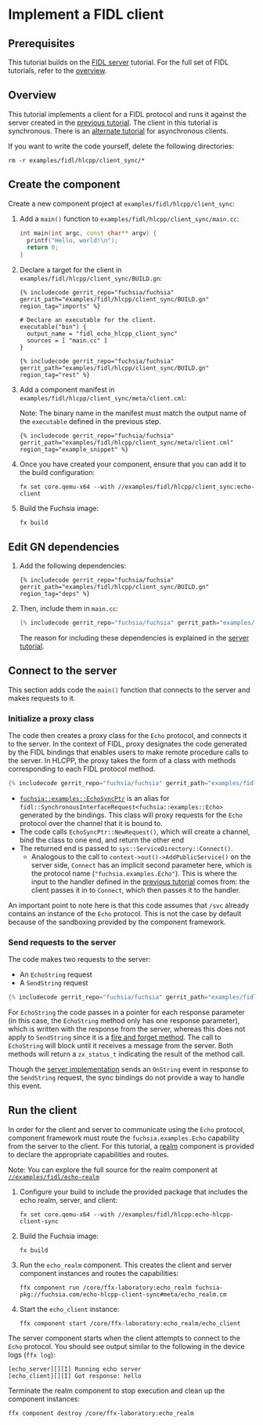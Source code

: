 # Implement a FIDL client

## Prerequisites

This tutorial builds on the [FIDL server][server-tut] tutorial. For the
full set of FIDL tutorials, refer to the [overview][overview].

## Overview

This tutorial implements a client for a FIDL protocol and runs it
against the server created in the [previous tutorial][server-tut]. The client in this
tutorial is synchronous. There is an [alternate tutorial][async-client] for
asynchronous clients.

If you want to write the code yourself, delete the following directories:

```posix-terminal
rm -r examples/fidl/hlcpp/client_sync/*
```

## Create the component

Create a new component project at `examples/fidl/hlcpp/client_sync`:

1. Add a `main()` function to `examples/fidl/hlcpp/client_sync/main.cc`:

   ```cpp
   int main(int argc, const char** argv) {
     printf("Hello, world!\n");
     return 0;
   }
   ```

1. Declare a target for the client in `examples/fidl/hlcpp/client_sync/BUILD.gn`:

   ```gn
   {% includecode gerrit_repo="fuchsia/fuchsia" gerrit_path="examples/fidl/hlcpp/client_sync/BUILD.gn" region_tag="imports" %}

   # Declare an executable for the client.
   executable("bin") {
     output_name = "fidl_echo_hlcpp_client_sync"
     sources = [ "main.cc" ]
   }

   {% includecode gerrit_repo="fuchsia/fuchsia" gerrit_path="examples/fidl/hlcpp/client_sync/BUILD.gn" region_tag="rest" %}
   ```

1. Add a component manifest in `examples/fidl/hlcpp/client_sync/meta/client.cml`:

   Note: The binary name in the manifest must match the output name of the
   `executable` defined in the previous step.

   ```json5
   {% includecode gerrit_repo="fuchsia/fuchsia" gerrit_path="examples/fidl/hlcpp/client_sync/meta/client.cml" region_tag="example_snippet" %}
   ```

1. Once you have created your component, ensure that you can add it to the
   build configuration:

   ```posix-terminal
   fx set core.qemu-x64 --with //examples/fidl/hlcpp/client_sync:echo-client
   ```

1. Build the Fuchsia image:

   ```posix-terminal
   fx build
   ```

## Edit GN dependencies

1. Add the following dependencies:

   ```gn
   {% includecode gerrit_repo="fuchsia/fuchsia" gerrit_path="examples/fidl/hlcpp/client_sync/BUILD.gn" region_tag="deps" %}
   ```

1. Then, include them in `main.cc`:

   ```cpp
   {% includecode gerrit_repo="fuchsia/fuchsia" gerrit_path="examples/fidl/hlcpp/client_sync/main.cc" region_tag="includes" %}
   ```

   The reason for including these dependencies is explained in the
   [server tutorial][server-tut-deps].

## Connect to the server

This section adds code the `main()` function that connects to the server and makes
requests to it.

### Initialize a proxy class

The code then creates a proxy class for the `Echo` protocol, and connects it
to the server. In the context of FIDL, proxy designates the code
generated by the FIDL bindings that enables users to make
remote procedure calls to the server. In HLCPP, the proxy takes the form
of a class with methods corresponding to each FIDL protocol method.

```cpp
{% includecode gerrit_repo="fuchsia/fuchsia" gerrit_path="examples/fidl/hlcpp/client_sync/main.cc" region_tag="main" highlight="2,3,4" %}
```

* [`fuchsia::examples::EchoSyncPtr`][proxy] is an alias for
  `fidl::SynchronousInterfaceRequest<fuchsia::examples::Echo>` generated by the bindings.
  This class will proxy requests for the `Echo` protocol over the channel that
  it is bound to.
* The code calls `EchoSyncPtr::NewRequest()`, which will create a channel, bind the class to
  one end, and return the other end
* The returned end is passed to `sys::ServiceDirectory::Connect()`.
  * Analogous to the call to `context->out()->AddPublicService()` on the server
    side, `Connect` has an implicit second parameter here, which is the protocol
    name (`"fuchsia.examples.Echo"`). This is where the input to the handler
    defined in the [previous tutorial][server-tut-handler] comes from: the
    client passes it in to `Connect`, which then passes it to the handler.

An important point to note here is that this code assumes that `/svc` already
contains an instance of the `Echo` protocol. This is not the case by default
because of the sandboxing provided by the component framework.

### Send requests to the server

The code makes two requests to the server:

* An `EchoString` request
* A `SendString` request

```cpp
{% includecode gerrit_repo="fuchsia/fuchsia" gerrit_path="examples/fidl/hlcpp/client_sync/main.cc" region_tag="main" highlight="6,7,8" %}
```

For `EchoString` the code passes in a pointer for each response parameter (in
this case, the `EchoString` method only has one response parameter), which is
written with the response from the server, whereas this does not apply to
`SendString` since it is a [fire and forget method][one-way]. The call to
`EchoString` will block until it receives a message from the server. Both methods
will return a `zx_status_t` indicating the result of the method call.

Though the [server implementation][server-tut-impl] sends an `OnString` event
in response to the `SendString` request, the sync bindings do not provide a
way to handle this event.

## Run the client

In order for the client and server to communicate using the `Echo` protocol,
component framework must route the `fuchsia.examples.Echo` capability from the
server to the client. For this tutorial, a [realm][glossary.realm] component is
provided to declare the appropriate capabilities and routes.

Note: You can explore the full source for the realm component at
[`//examples/fidl/echo-realm`](/examples/fidl/echo-realm)

1. Configure your build to include the provided package that includes the
   echo realm, server, and client:

    ```posix-terminal
    fx set core.qemu-x64 --with //examples/fidl/hlcpp:echo-hlcpp-client-sync
    ```

1. Build the Fuchsia image:

   ```posix-terminal
   fx build
   ```

1. Run the `echo_realm` component. This creates the client and server component
   instances and routes the capabilities:

    ```posix-terminal
    ffx component run /core/ffx-laboratory:echo_realm fuchsia-pkg://fuchsia.com/echo-hlcpp-client-sync#meta/echo_realm.cm
    ```

1. Start the `echo_client` instance:

    ```posix-terminal
    ffx component start /core/ffx-laboratory:echo_realm/echo_client
    ```

The server component starts when the client attempts to connect to the `Echo`
protocol. You should see output similar to the following in the device logs
(`ffx log`):

```none {:.devsite-disable-click-to-copy}
[echo_server][][I] Running echo server
[echo_client][][I] Got response: hello
```

Terminate the realm component to stop execution and clean up the component
instances:

```posix-terminal
ffx component destroy /core/ffx-laboratory:echo_realm
```

<!-- xrefs -->
[glossary.realm]: /docs/glossary/README.md#realm
[server-tut]: /docs/development/languages/fidl/tutorials/hlcpp/basics/server.md
[server-tut-impl]: /docs/development/languages/fidl/tutorials/hlcpp/basics/server.md#impl
[server-tut-deps]: /docs/development/languages/fidl/tutorials/hlcpp/basics/server.md#dependencies
[server-tut-handler]: /docs/development/languages/fidl/tutorials/hlcpp/basics/server.md#handler
[async-client]: /docs/development/languages/fidl/tutorials/hlcpp/basics/client.md
[proxy]: /docs/reference/fidl/bindings/hlcpp-bindings.md#protocols-client
[one-way]: /docs/concepts/fidl/overview.md#fire-and-forget
[overview]: /docs/development/languages/fidl/tutorials/overview.md

